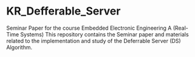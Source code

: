 # KR_Defferable_Server
Seminar Paper for the course Embedded Electronic Engineering A (Real-Time Systems)
This repository contains the Seminar paper and materials related to the implementation and study of the Deferrable Server (DS) Algorithm.
